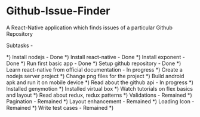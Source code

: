 # Github-Issue-Finder
A React-Native application which finds issues of a particular Github Repository


Subtasks -

*) Install nodejs - Done
*) Install react-native - Done
*) Install exponent - Done
*) Run first basic app - Done
*) Setup github repository - Done
*) Learn react-native from official documentation - In progress
*) Create a nodejs server project
*) Change png files for the project
*) Build android apk and run it on mobile device
*) Read about the github api - In progress
*) Installed genymotion
*) Installed virtual box
*) Watch tutorials on flex basics and layout
*) Read about redux, redux patterns 
*) Validations - Remained
*) Pagination - Remained
*) Layout enhancement - Remained
*) Loading Icon - Remained 
*) Write test cases - Remained
*)  


